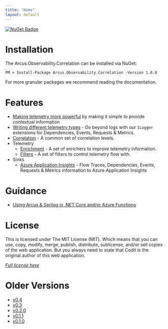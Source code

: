 ```yaml
---
title: "Home"
layout: default
---
```


[![NuGet Badge](https://buildstats.info/nuget/Arcus.Observability.Correlation?packageVersion=1.0.0)](https://www.nuget.org/packages/Arcus.Observability.Correlation/1.0.0)

# Installation

The Arcus.Observability.Correlation can be installed via NuGet:

```shell
PM > Install-Package Arcus.Observability.Correlation -Version 1.0.0
```

For more granular packages we recommend reading the documentation.

# Features

- [Making telemetry more powerful](/features/making-telemetry-more-powerful) by making it simple to provide contextual information
- [Writing different telemetry types](/features/writing-different-telemetry-types) - Go beyond logs with our `ILogger` extensions for Dependencies, Events, Requests & Metrics.
- [Correlation](/features/correlation) - A common set of correlation levels.
- Telemetry
    - [Enrichment](/features/telemetry-enrichment) - A set of enrichers to improve telemetry information.
    - [Filters](/features/telemetry-filter) - A set of filters to control telemetry flow with.
- Sinks
    - [Azure Application Insights](/features/sinks/azure-application-insights) - Flow Traces, Dependencies, Events, Requests & Metrics information to Azure Application Insights

# Guidance

- [Using Arcus & Serilog in .NET Core and/or Azure Functions](/guidance/use-with-dotnet-and-functions.md)

# License
This is licensed under The MIT License (MIT). Which means that you can use, copy, modify, merge, publish, distribute, sublicense, and/or sell copies of the web application. But you always need to state that Codit is the original author of this web application.

*[Full license here](https://github.com/arcus-azure/arcus.observability/blob/master/LICENSE)*

# Older Versions

- [v0.4](../v0.4)
- [v0.3](../v0.3)
- [v0.2.0](../v0.2.0)
- [v0.1.1](../v0.1.1)
- [v0.1.0](../v0.1.0)
